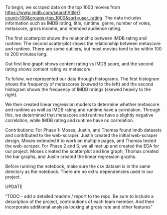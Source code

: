 To begin, we scraped data on the top 1000 movies from https://www.imdb.com/search/title/?count=100&groups=top_1000&sort=user_rating.
The data includes information such as IMDB rating, title, runtime, genre, number of votes, metascore, gross income, and intended audience rating. 

The first scatterplot shows the relationship between IMDB rating and runtime. The second scatterplot shows the relationship between metascore and runtime. There are some outliers, but most movies tend to be within 100 to 200 minutes long.

Out first line graph shows content rating vs IMDB score, and the second rating shows content rating vs metascore. 

To follow, we represented our data through histograms. The first histogram shows the frequency of metascores (skewed to the left) and the second histogram shows the frequency of IMDB ratings (skewed heavily to the right).

We then created linear regression models to determine whether metascore and runtime as well as IMDB rating and runtime have a correlation. Through this, we determined that metascore and runtime have a slightly negative correlation, while IMDB rating and runtime have no correlation.

Contributions: For Phase 1: Moses, Justin, and Thomas found imdb datasets and contributed to the web-scraper. Justin created the initial web-scraper design, Moses extended it to work on multiple pages, and Thomas tested the web-scraper. For Phase 2 and 3, we all met up and created the EDA for our project. Moses created the scatterplot and line graph, Thomas created the bar graphs, and Justin created the linear regression graphs.


Before running the notebook, make sure the csv dataset is in the same directory as the notebook. There are no extra dependencies used in our project.



UPDATE 


“TODO - add a detailed readme / report to the repo. Be sure to include a description of the project, contributions of each team member. And then incorporate additional analysis looking at gross rate and other features”
